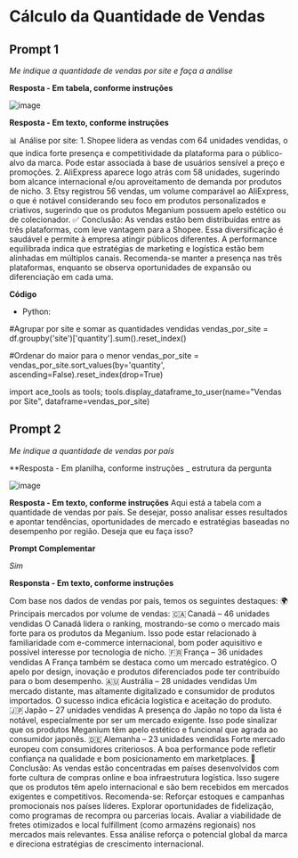# Cálculo da Quantidade de Vendas

## Prompt 1

*Me indique a quantidade de vendas por site e faça a análise*

**Resposta - Em tabela, conforme instruções**

![image](https://github.com/user-attachments/assets/87bb4e9f-6318-49f3-9f35-3fa5d20db849)

**Resposta - Em texto, conforme instruções**

📊 Análise por site:
1. Shopee lidera as vendas com 64 unidades vendidas, o que indica forte presença e competitividade da plataforma para o público-alvo da marca. Pode estar associada à base de usuários sensível a preço e promoções.
2. AliExpress aparece logo atrás com 58 unidades, sugerindo bom alcance internacional e/ou aproveitamento de demanda por produtos de nicho.
3. Etsy registrou 56 vendas, um volume comparável ao AliExpress, o que é notável considerando seu foco em produtos personalizados e criativos, sugerindo que os produtos Meganium possuem apelo estético ou de colecionador.
✅ Conclusão:
As vendas estão bem distribuídas entre as três plataformas, com leve vantagem para a Shopee. Essa diversificação é saudável e permite à empresa atingir públicos diferentes. A performance equilibrada indica que estratégias de marketing e logística estão bem alinhadas em múltiplos canais. Recomenda-se manter a presença nas três plataformas, enquanto se observa oportunidades de expansão ou diferenciação em cada uma. 

**Código**

- Python:

#Agrupar por site e somar as quantidades vendidas
vendas_por_site = df.groupby('site')['quantity'].sum().reset_index()

#Ordenar do maior para o menor
vendas_por_site = vendas_por_site.sort_values(by='quantity', ascending=False).reset_index(drop=True)

import ace_tools as tools; tools.display_dataframe_to_user(name="Vendas por Site", dataframe=vendas_por_site)

## Prompt 2

*Me indique a quantidade de vendas por país*

**Resposta - Em planilha, conforme instruções _ estrutura da pergunta

![image](https://github.com/user-attachments/assets/d02a6dd0-38d5-4fc9-a82d-5399b997e6a7)

**Resposta - Em texto, conforme instruções**
Aqui está a tabela com a quantidade de vendas por país.
Se desejar, posso analisar esses resultados e apontar tendências, oportunidades de mercado e estratégias baseadas no desempenho por região. Deseja que eu faça isso? 

**Prompt Complementar**

*Sim*

**Responsta - Em texto, conforme instruções**

Com base nos dados de vendas por país, temos os seguintes destaques:
🌍 Principais mercados por volume de vendas:
🇨🇦 Canadá – 46 unidades vendidas
O Canadá lidera o ranking, mostrando-se como o mercado mais forte para os produtos da Meganium. Isso pode estar relacionado à familiaridade com e-commerce internacional, bom poder aquisitivo e possível interesse por tecnologia de nicho.
🇫🇷 França – 36 unidades vendidas
A França também se destaca como um mercado estratégico. O apelo por design, inovação e produtos diferenciados pode ter contribuído para o bom desempenho.
🇦🇺 Austrália – 28 unidades vendidas
Um mercado distante, mas altamente digitalizado e consumidor de produtos importados. O sucesso indica eficácia logística e aceitação do produto.
🇯🇵 Japão – 27 unidades vendidas
A presença do Japão no topo da lista é notável, especialmente por ser um mercado exigente. Isso pode sinalizar que os produtos Meganium têm apelo estético e funcional que agrada ao consumidor japonês.
🇩🇪 Alemanha – 23 unidades vendidas
Forte mercado europeu com consumidores criteriosos. A boa performance pode refletir confiança na qualidade e bom posicionamento em marketplaces.
📌 Conclusão:
As vendas estão concentradas em países desenvolvidos com forte cultura de compras online e boa infraestrutura logística. Isso sugere que os produtos têm apelo internacional e são bem recebidos em mercados exigentes e competitivos. Recomenda-se:
Reforçar estoques e campanhas promocionais nos países líderes.
Explorar oportunidades de fidelização, como programas de recompra ou parcerias locais.
Avaliar a viabilidade de fretes otimizados e local fulfillment (como armazéns regionais) nos mercados mais relevantes.
Essa análise reforça o potencial global da marca e direciona estratégias de crescimento internacional.


